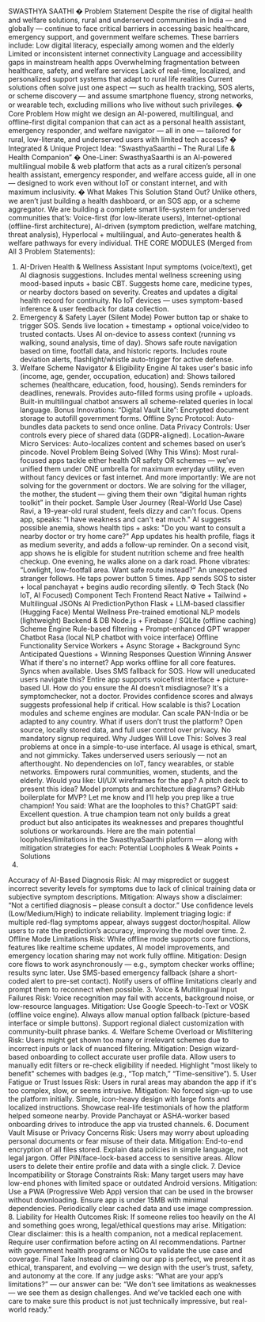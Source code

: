 SWASTHYA SAATHI �
 Problem Statement
Despite the rise of digital health and welfare solutions, rural and
underserved communities in India — and globally — continue to face
critical barriers in accessing basic healthcare, emergency support,
and government welfare schemes. These barriers include:
Low digital literacy, especially among women and the elderly
Limited or inconsistent internet connectivity
Language and accessibility gaps in mainstream health apps
Overwhelming fragmentation between healthcare, safety, and welfare
services
Lack of real-time, localized, and personalized support systems that
adapt to rural life realities
Current solutions often solve just one aspect — such as health
tracking, SOS alerts, or scheme discovery — and assume smartphone
fluency, strong networks, or wearable tech, excluding millions who
live without such privileges.
�
 Core Problem
How might we design an AI-powered, multilingual, and offline-first
digital companion that can act as a personal health assistant,
emergency responder, and welfare navigator — all in one — tailored
for rural, low-literate, and underserved users with limited tech
access?
�
 Integrated & Unique Project Idea: “SwasthyaSaarthi – The Rural
Life & Health Companion”
�
 One-Liner:
SwasthyaSaarthi is an AI-powered multilingual mobile & web platform
that acts as a rural citizen’s personal health assistant, emergency
responder, and welfare access guide, all in one — designed to work
even without IoT or constant internet, and with maximum inclusivity.
�
 What Makes This Solution Stand Out?
Unlike others, we aren’t just building a health dashboard, or an SOS
app, or a scheme aggregator.
We are building a complete smart life-system for underserved
communities that’s:
 Voice-first (for low-literate users),
 Internet-optional (offline-first architecture),
 AI-driven (symptom prediction, welfare matching, threat analysis),
 Hyperlocal + multilingual, and
 Auto-generates health & welfare pathways for every individual.
 THE CORE MODULES (Merged from All 3 Problem Statements):
 1. AI-Driven Health & Wellness Assistant
Input symptoms (voice/text), get AI diagnosis suggestions.
Includes mental wellness screening using mood-based inputs + basic
CBT.
Suggests home care, medicine types, or nearby doctors based on
severity.
Creates and updates a digital health record for continuity.
 No IoT devices — uses symptom-based inference & user
feedback for data collection.
 2. Emergency & Safety Layer (Silent Mode)
Power button tap or shake to trigger SOS.
Sends live location + timestamp + optional voice/video to trusted
contacts.
Uses AI on-device to assess context (running vs walking, sound
analysis, time of day).
Shows safe route navigation based on time, footfall data, and historic
reports.
 Includes route deviation alerts, flashlight/whistle auto-trigger for
active defense.
 3. Welfare Scheme Navigator & Eligibility Engine
AI takes user's basic info (income, age, gender, occupation,
education) and:
Shows tailored schemes (healthcare, education, food, housing).
Sends reminders for deadlines, renewals.
Provides auto-filled forms using profile + uploads.
Built-in multilingual chatbot answers all scheme-related queries in
local language.
 Bonus Innovations:
 “Digital Vault Lite”: Encrypted document storage to autofill
government forms.
 Offline Sync Protocol: Auto-bundles data packets to send once
online.
 Data Privacy Controls: User controls every piece of shared data
(GDPR-aligned).
 Location-Aware Micro Services: Auto-localizes content and
schemes based on user’s pincode.
 Novel Problem Being Solved (Why This Wins):
 Most rural-focused apps tackle either health OR safety OR
schemes — we’ve unified them under ONE umbrella for maximum
everyday utility, even without fancy devices or fast internet.
And more importantly:
We are not solving for the government or doctors. We are solving for
the villager, the mother, the student — giving them their own “digital
human rights toolkit” in their pocket.
 Sample User Journey (Real-World Use Case)
Ravi, a 19-year-old rural student, feels dizzy and can't focus.
Opens app, speaks: "I have weakness and can't eat much."
AI suggests possible anemia, shows health tips + asks: "Do you want
to consult a nearby doctor or try home care?"
App updates his health profile, flags it as medium severity, and adds a
follow-up reminder.
On a second visit, app shows he is eligible for student nutrition
scheme and free health checkup.
One evening, he walks alone on a dark road. Phone vibrates: “Lowlight, low-footfall area. Want safe route instead?”
An unexpected stranger follows. He taps power button 5 times. App
sends SOS to sister + local panchayat + begins audio recording
silently.
⚙ Tech Stack (No IoT, AI Focused)
Component Tech
Frontend React Native + Tailwind + Multilingual JSONs
AI PredictionPython Flask + LLM-based classifier (Hugging Face)
Mental Wellness Pre-trained emotional NLP models (lightweight)
Backend & DB Node.js + Firebase / SQLite (offline caching)
Scheme Engine Rule-based filtering + Prompt-enhanced GPT
wrapper
Chatbot Rasa (local NLP chatbot with voice interface)
Offline Functionality Service Workers + Async Storage + Background
Sync
 Anticipated Questions + Winning Responses
 Question
 Winning Answer
What if there's no internet? App works offline for all core features.
Syncs when available. Uses SMS fallback for SOS.
How will uneducated users navigate this? Entire app supports voicefirst interface + picture-based UI.
How do you ensure the AI doesn’t misdiagnose? It's a symptomchecker, not a doctor. Provides confidence scores and always
suggests professional help if critical.
How scalable is this? Location modules and scheme engines are
modular. Can scale PAN-India or be adapted to any country.
What if users don’t trust the platform? Open source, locally stored
data, and full user control over privacy. No mandatory signup
required.
 Why Judges Will Love This:
Solves 3 real problems at once in a simple-to-use interface.
AI usage is ethical, smart, and not gimmicky.
Takes underserved users seriously — not an afterthought.
No dependencies on IoT, fancy wearables, or stable networks.
Empowers rural communities, women, students, and the elderly.
Would you like:
 UI/UX wireframes for the app?
 A pitch deck to present this idea?
 Model prompts and architecture diagrams?
 GitHub boilerplate for MVP?
Let me know and I’ll help you prep like a true champion!
You said:
What are the loopholes to this?
ChatGPT said:
Excellent question. A true champion team not only builds a great
product but also anticipates its weaknesses and prepares thoughtful
solutions or workarounds.
Here are the main potential loopholes/limitations in the 
SwasthyaSaarthi platform — along with mitigation strategies for each:
 Potential Loopholes & Weak Points + Solutions
1.
 Accuracy of AI-Based Diagnosis
Risk: AI may mispredict or suggest incorrect severity levels for
symptoms due to lack of clinical training data or subjective symptom
descriptions.
Mitigation:
Always show a disclaimer: “Not a certified diagnosis – please consult
a doctor.”
Use confidence levels (Low/Medium/High) to indicate reliability.
Implement triaging logic: if multiple red-flag symptoms appear,
always suggest doctor/hospital.
Allow users to rate the prediction’s accuracy, improving the model
over time.
2.
 Offline Mode Limitations
Risk: While offline mode supports core functions, features like realtime scheme updates, AI model improvements, and emergency
location sharing may not work fully offline.
Mitigation:
Design core flows to work asynchronously — e.g., symptom checker
works offline; results sync later.
Use SMS-based emergency fallback (share a short-coded alert to
pre-set contact).
Notify users of offline limitations clearly and prompt them to
reconnect when possible.
3.
 Voice & Multilingual Input Failures
Risk: Voice recognition may fail with accents, background noise, or
low-resource languages.
Mitigation:
Use Google Speech-to-Text or VOSK (offline voice engine).
Always allow manual option fallback (picture-based interface or
simple buttons).
Support regional dialect customization with community-built phrase
banks.
4.
 Welfare Scheme Overload or Misfiltering
Risk: Users might get shown too many or irrelevant schemes due to
incorrect inputs or lack of nuanced filtering.
Mitigation:
Design wizard-based onboarding to collect accurate user profile
data.
Allow users to manually edit filters or re-check eligibility if needed.
Highlight "most likely to benefit" schemes with badges (e.g., “Top
match,” “Time-sensitive”).
5.
 User Fatigue or Trust Issues
Risk: Users in rural areas may abandon the app if it's too complex,
slow, or seems intrusive.
Mitigation:
No forced sign-up to use the platform initially.
Simple, icon-heavy design with large fonts and localized instructions.
Showcase real-life testimonials of how the platform helped someone
nearby.
Provide Panchayat or ASHA-worker based onboarding drives to
introduce the app via trusted channels.
6.
 Document Vault Misuse or Privacy Concerns
Risk: Users may worry about uploading personal documents or fear
misuse of their data.
Mitigation:
End-to-end encryption of all files stored.
Explain data policies in simple language, not legal jargon.
Offer PIN/face-lock-based access to sensitive areas.
Allow users to delete their entire profile and data with a single click.
7.
 Device Incompatibility or Storage Constraints
Risk: Many target users may have low-end phones with limited space
or outdated Android versions.
Mitigation:
Use a PWA (Progressive Web App) version that can be used in the
browser without downloading.
Ensure app is under 15MB with minimal dependencies.
Periodically clear cached data and use image compression.
8.
 Liability for Health Outcomes
Risk: If someone relies too heavily on the AI and something goes
wrong, legal/ethical questions may arise.
Mitigation:
Clear disclaimer: this is a health companion, not a medical
replacement.
Require user confirmation before acting on AI recommendations.
Partner with government health programs or NGOs to validate the use
case and coverage.
 Final Take
Instead of claiming our app is perfect, we present it as ethical,
transparent, and evolving — we design with the user’s trust, safety,
and autonomy at the core.
If any judge asks: “What are your app’s limitations?” — our answer
can be:
“We don’t see limitations as weaknesses — we see them as design
challenges. And we’ve tackled each one with care to make sure this
product is not just technically impressive, but real-world ready.”
